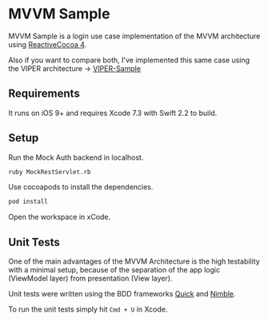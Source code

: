 MVVM Sample
===========

MVVM Sample is a login use case implementation of the MVVM architecture using [ReactiveCocoa 4][reactive-cocoa].

[reactive-cocoa]: https://github.com/ReactiveCocoa/ReactiveCocoa

Also if you want to compare both, I've implemented this same case using the VIPER architecture -> [VIPER-Sample][viper-sample]

[viper-sample]: https://github.com/juanip027/VIPER-Sample

Requirements
------------

It runs on iOS 9+ and requires Xcode 7.3 with Swift 2.2 to build.

Setup
-----

Run the Mock Auth backend in localhost.
```bash
ruby MockRestServlet.rb
```

Use cocoapods to install the dependencies. 
```bash
pod install 
```
Open the workspace in xCode. 


Unit Tests
----------

One of the main advantages of the MVVM Architecture is the high testability with a minimal setup, because of the separation of the app logic (ViewModel layer) from presentation (View layer).

Unit tests were written using the BDD frameworks [Quick][quick] and [Nimble][nimble]. 

To run the unit tests simply hit `Cmd + U` in Xcode. 

[quick]: https://github.com/Quick/Quick
[nimble]: https://github.com/Quick/Nimble


